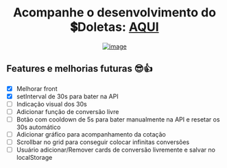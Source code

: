 <div align="center">

# Acompanhe o desenvolvimento do 💲Doletas: [AQUI](https://samubarreto.github.io/Doletas/)

  [![image](https://github.com/samubarreto/Doletas/assets/70921394/3bd1aebb-5c61-4c3d-ae30-fd0eef5eef5b)](https://samubarreto.github.io/Doletas/)

<div align="left">

## Features e melhorias futuras 😎👍

* [X] Melhorar front
* [X] setInterval de 30s para bater na API
* [ ] Indicação visual dos 30s
* [ ] Adicionar função de conversão livre
* [ ] Botão com cooldown de 5s para bater manualmente na API e resetar os 30s automático
* [ ] Adicionar gráfico para acompanhamento da cotação
* [ ] Scrollbar no grid para conseguir colocar infinitas conversões
* [ ] Usuário adicionar/Remover cards de conversão livremente e salvar no localStorage

</div>
</div>
